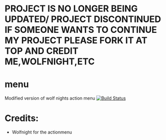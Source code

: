 # PROJECT IS NO LONGER BEING UPDATED/ PROJECT DISCONTINUED IF SOMEONE WANTS TO CONTINUE MY PROJECT PLEASE FORK IT AT TOP AND CREDIT ME,WOLFNIGHT,ETC

# menu
Modified version of wolf nights action menu
[![Build Status](https://travis-ci.org/rhys19/menu.svg?branch=master)](https://travis-ci.org/rhys19/menu)

# Credits:
- Wolfnight for the actionmenu
